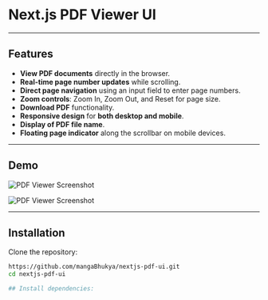# Next.js PDF Viewer UI

---

## Features

- **View PDF documents** directly in the browser.  
- **Real-time page number updates** while scrolling.  
- **Direct page navigation** using an input field to enter page numbers.  
- **Zoom controls**: Zoom In, Zoom Out, and Reset for page size.  
- **Download PDF** functionality.  
- **Responsive design** for **both desktop and mobile**.  
- **Display of PDF file name**.  
- **Floating page indicator** along the scrollbar on mobile devices.  

---

## Demo

![PDF Viewer Screenshot](https://github.com/mangaBhukya/nextjs-pdf-ui.git/raw/main/assets/pdf-desktop-viewer.jpg)

![PDF Viewer Screenshot](assets/pdf-mobile-viewer.jpg)


---

## Installation

Clone the repository:

```bash
https://github.com/mangaBhukya/nextjs-pdf-ui.git
cd nextjs-pdf-ui

## Install dependencies:


